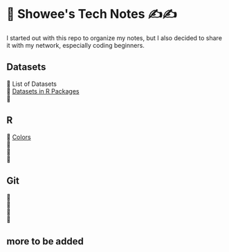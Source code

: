 # 💎 Showee's Tech Notes ✍️✍️
I started out with this repo to organize my notes, but I also decided to share it with my network, especially coding beginners.

## Datasets
📌 List of Datasets <br>
📌 [Datasets in R Packages](https://github.com/ShokoLocoMocco/tech-notes/blob/gh-pages/R/datasets.md#datasets)<br>
📌 <br>

## R

📌 [Colors](https://github.com/ShokoLocoMocco/tech-notes/blob/gh-pages/R/colors.md#r-colors-) <br>
📌 <br>
📌 <br>
📌 <br>

## Git
📌 <br>
📌 <br>
📌 <br>
📌 <br>

## more to be added
